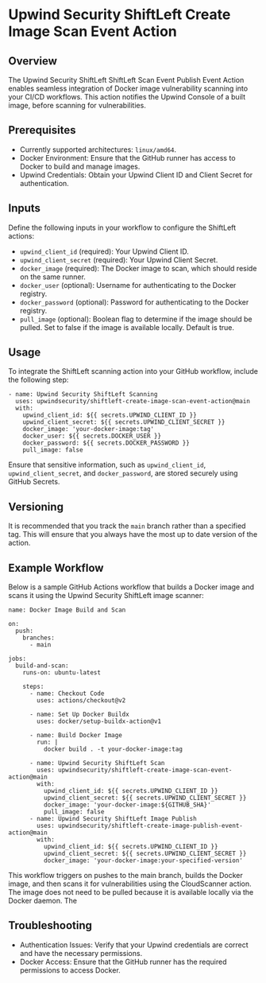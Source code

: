 # Upwind Security ShiftLeft Create Image Scan Event Action

## Overview

The Upwind Security ShiftLeft ShiftLeft Scan Event Publish Event Action enables seamless integration of Docker image vulnerability scanning into your CI/CD workflows. This action notifies the Upwind Console of a built image, before scanning for vulnerabilities.

## Prerequisites
- Currently supported architectures: `linux/amd64`.
-	Docker Environment: Ensure that the GitHub runner has access to Docker to build and manage images.
-	Upwind Credentials: Obtain your Upwind Client ID and Client Secret for authentication.

## Inputs

Define the following inputs in your workflow to configure the ShiftLeft actions:

-	`upwind_client_id` (required): Your Upwind Client ID.
-	`upwind_client_secret` (required): Your Upwind Client Secret.
- `docker_image` (required): The Docker image to scan, which should reside on the same runner.
-	`docker_user` (optional): Username for authenticating to the Docker registry.
-	`docker_password` (optional): Password for authenticating to the Docker registry.
-	`pull_image` (optional): Boolean flag to determine if the image should be pulled. Set to false if the image is available locally. Default is true.

## Usage

To integrate the ShiftLeft scanning action into your GitHub workflow, include the following step:

```
- name: Upwind Security ShiftLeft Scanning
  uses: upwindsecurity/shiftleft-create-image-scan-event-action@main
  with:
    upwind_client_id: ${{ secrets.UPWIND_CLIENT_ID }}
    upwind_client_secret: ${{ secrets.UPWIND_CLIENT_SECRET }}
    docker_image: 'your-docker-image:tag'
    docker_user: ${{ secrets.DOCKER_USER }}
    docker_password: ${{ secrets.DOCKER_PASSWORD }}
    pull_image: false
```

Ensure that sensitive information, such as `upwind_client_id`, `upwind_client_secret`, and `docker_password`, are stored securely using GitHub Secrets.

## Versioning
It is recommended that you track the `main` branch rather than a specified tag. This will ensure that you always have the most up to date version of the action.

## Example Workflow

Below is a sample GitHub Actions workflow that builds a Docker image and scans it using the Upwind Security ShiftLeft image scanner:

```
name: Docker Image Build and Scan

on:
  push:
    branches:
      - main

jobs:
  build-and-scan:
    runs-on: ubuntu-latest

    steps:
      - name: Checkout Code
        uses: actions/checkout@v2

      - name: Set Up Docker Buildx
        uses: docker/setup-buildx-action@v1

      - name: Build Docker Image
        run: |
          docker build . -t your-docker-image:tag

      - name: Upwind Security ShiftLeft Scan
        uses: upwindsecurity/shiftleft-create-image-scan-event-action@main
        with:
          upwind_client_id: ${{ secrets.UPWIND_CLIENT_ID }}
          upwind_client_secret: ${{ secrets.UPWIND_CLIENT_SECRET }}
          docker_image: 'your-docker-image:${GITHUB_SHA}'
          pull_image: false
      - name: Upwind Security ShiftLeft Image Publish
        uses: upwindsecurity/shiftleft-create-image-publish-event-action@main
        with:
          upwind_client_id: ${{ secrets.UPWIND_CLIENT_ID }}
          upwind_client_secret: ${{ secrets.UPWIND_CLIENT_SECRET }}
          docker_image: 'your-docker-image:your-specified-version'
```

This workflow triggers on pushes to the main branch, builds the Docker image, and then scans it for vulnerabilities using the CloudScanner action. The image does not need to be pulled because it is available locally via the Docker daemon. The

## Troubleshooting
-	Authentication Issues: Verify that your Upwind credentials are correct and have the necessary permissions.
-	Docker Access: Ensure that the GitHub runner has the required permissions to access Docker.


